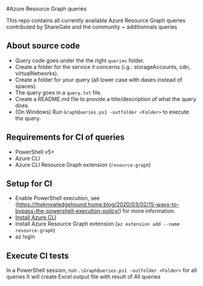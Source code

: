 #Azure Resource Graph queries

This repo contains all currently available Azure Resource Graph queries contributed by ShareGate and the community + additionnals queries

## About source code 
* Query code goes under the the right `queries` folder.
* Create a folder for the service it concerns (i.g.: storageAccounts, cdn, virtualNetworks).
* Create a folder for your query (all lower case with dases instead of spaces).
* The query goes in a `query.txt` file.
* Create a README.md file to provide a title/description of what the query does.
* (On Windows) Run `GraphQueries.ps1 -outfolder <Folder>` to execute the query.


## Requirements for CI of queries
* PowerShell v5+
* Azure CLI
* Azure CLI Resource Graph extension (`resource-graph`)

## Setup for CI
* Enable PowerShell execution, see (https://theknowledgehound.home.blog/2020/03/02/15-ways-to-bypass-the-powershell-execution-policy/) for more information.
* [Install Azure CLI](https://docs.microsoft.com/en-us/cli/azure/install-azure-cli?view=azure-cli-latest)
* Install Azure Resource Graph extension (`az extension add --name resource-graph`)
* az login

## Execute CI tests
In a PowerShell session, run `.\GraphQueries.ps1 -outfolder <Folder>` for all queries
It will create Excel output file with result of All queries
